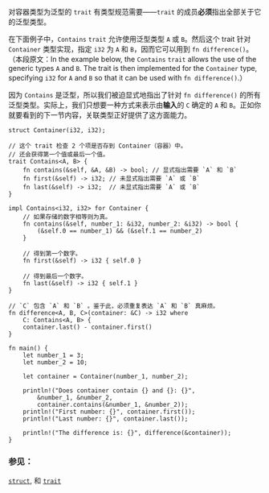 对容器类型为泛型的 `trait` 有类型规范需要——`trait` 的成员**必须**指出全部关于它的泛型类型。

在下面例子中，`Contains` `trait` 允许使用泛型类型 `A` 或 `B`。然后这个 trait 针对 `Container` 类型实现，指定 `i32` 为 `A` 和 `B`，因而它可以用到 `fn difference()`。（本段原文：In the example below, the `Contains` `trait` allows the use of the generic types `A` and `B`. The trait is then implemented for the `Container` type, 
specifying `i32` for `A` and `B` so that it can be used with `fn difference()`.）

因为 `Contains` 是泛型，所以我们被迫显式地指出了针对 `fn difference()` 的所有泛型类型。实际上，我们只想要一种方式来表示由**输入**的 `C` 确定的 `A` 和 `B`。正如你就要看到的下一节内容，关联类型正好提供了这方面能力。

```rust,editable
struct Container(i32, i32);

// 这个 trait 检查 2 个项是否存到 Container（容器）中。
// 还会获得第一个值或最后一个值。
trait Contains<A, B> {
    fn contains(&self, &A, &B) -> bool; // 显式指出需要 `A` 和 `B`
    fn first(&self) -> i32; // 未显式指出需要 `A` 或 `B`
    fn last(&self) -> i32;  // 未显式指出需要 `A` 或 `B`
}

impl Contains<i32, i32> for Container {
    // 如果存储的数字相等则为真。
    fn contains(&self, number_1: &i32, number_2: &i32) -> bool {
        (&self.0 == number_1) && (&self.1 == number_2)
    }

    // 得到第一个数字。
    fn first(&self) -> i32 { self.0 }

    // 得到最后一个数字。
    fn last(&self) -> i32 { self.1 }
}

// `C` 包含 `A` 和 `B` 。鉴于此，必须重复表达 `A` 和 `B` 真麻烦。
fn difference<A, B, C>(container: &C) -> i32 where
    C: Contains<A, B> {
    container.last() - container.first()
}

fn main() {
    let number_1 = 3;
    let number_2 = 10;

    let container = Container(number_1, number_2);

    println!("Does container contain {} and {}: {}",
        &number_1, &number_2,
        container.contains(&number_1, &number_2));
    println!("First number: {}", container.first());
    println!("Last number: {}", container.last());

    println!("The difference is: {}", difference(&container));
}
```

### 参见：

[`struct`][structs], 和 [`trait`][traits]

[structs]: ../../custom_types/structs.html
[traits]: ../../trait.html
